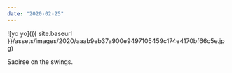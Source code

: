 ```yaml
---
date: "2020-02-25"
---
```


![yo yo]({{ site.baseurl }}/assets/images/2020/aaab9eb37a900e9497105459c174e4170bf66c5e.jpg)

Saoirse on the swings.
